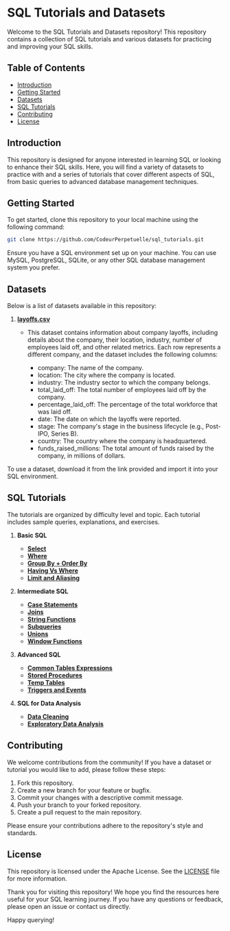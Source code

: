 # SQL Tutorials and Datasets

Welcome to the SQL Tutorials and Datasets repository! This repository contains a collection of SQL tutorials and various datasets for practicing and improving your SQL skills.

## Table of Contents

- [Introduction](#introduction)
- [Getting Started](#getting-started)
- [Datasets](#datasets)
- [SQL Tutorials](#sql-tutorials)
- [Contributing](#contributing)
- [License](#license)

## Introduction

This repository is designed for anyone interested in learning SQL or looking to enhance their SQL skills. Here, you will find a variety of datasets to practice with and a series of tutorials that cover different aspects of SQL, from basic queries to advanced database management techniques.

## Getting Started

To get started, clone this repository to your local machine using the following command:

```bash
git clone https://github.com/CodeurPerpetuelle/sql_tutorials.git
```

Ensure you have a SQL environment set up on your machine. You can use MySQL, PostgreSQL, SQLite, or any other SQL database management system you prefer.

## Datasets

Below is a list of datasets available in this repository:

1. **[layoffs.csv](https://github.com/CodeurPerpetuelle/sql_tutorials/blob/main/layoffs.csv)**
   - This dataset contains information about company layoffs, including details about the company, their location, industry, number of employees laid off, and other               related metrics. Each row represents a different company, and the dataset includes the following columns:

      - company: The name of the company.
      - location: The city where the company is located.
      - industry: The industry sector to which the company belongs.
      - total_laid_off: The total number of employees laid off by the company.
      - percentage_laid_off: The percentage of the total workforce that was laid off.
      - date: The date on which the layoffs were reported.
      - stage: The company's stage in the business lifecycle (e.g., Post-IPO, Series B).
      - country: The country where the company is headquartered.
      - funds_raised_millions: The total amount of funds raised by the company, in millions of dollars.
   


To use a dataset, download it from the link provided and import it into your SQL environment.

## SQL Tutorials

The tutorials are organized by difficulty level and topic. Each tutorial includes sample queries, explanations, and exercises.

1. **Basic SQL**
   - **[Select](https://github.com/CodeurPerpetuelle/sql_tutorials/blob/main/Beginner%20-%20Select%20Statement.sql)**
   - **[Where](https://github.com/CodeurPerpetuelle/sql_tutorials/blob/main/Beginner%20-%20Where%20Statement.sql)**
   - **[Group By + Order By](https://github.com/CodeurPerpetuelle/sql_tutorials/blob/main/Beginner%20-%20Group%20By%20%2B%20Order%20By.sql)**
   - **[Having Vs Where](https://github.com/CodeurPerpetuelle/sql_tutorials/blob/main/Beginner%20-%20Having%20vs%20Where.sql)**
   - **[Limit and Aliasing](https://github.com/CodeurPerpetuelle/sql_tutorials/blob/main/Beginner%20-%20Limit%20and%20Aliasing.sql)**

2. **Intermediate SQL**
   - **[Case Statements](https://github.com/CodeurPerpetuelle/sql_tutorials/blob/main/Intermediate%20-%20Case%20Statements.sql)**
   - **[Joins](https://github.com/CodeurPerpetuelle/sql_tutorials/blob/main/Intermediate%20-%20Joins.sql)**
   - **[String Functions](https://github.com/CodeurPerpetuelle/sql_tutorials/blob/main/Intermediate%20-%20String%20Functions.sql)**
   - **[Subqueries](https://github.com/CodeurPerpetuelle/sql_tutorials/blob/main/Intermediate%20-%20Subqueries.sql)**
   - **[Unions](https://github.com/CodeurPerpetuelle/sql_tutorials/blob/main/Intermediate%20-%20Unions.sql)**
   - **[Window Functions](https://github.com/CodeurPerpetuelle/sql_tutorials/blob/main/Intermediate%20-%20Window%20Functions.sql)**

3. **Advanced SQL**
   - **[Common Tables Expressions](https://github.com/CodeurPerpetuelle/sql_tutorials/blob/main/Advanced%20-%20CTEs.sql)**
   - **[Stored Procedures](https://github.com/CodeurPerpetuelle/sql_tutorials/blob/main/Advanced%20-%20Stored%20Procedures.sql)**
   - **[Temp Tables](https://github.com/CodeurPerpetuelle/sql_tutorials/blob/main/Advanced%20-%20Temp%20Tables.sql)**
   - **[Triggers and Events](https://github.com/CodeurPerpetuelle/sql_tutorials/blob/main/Advanced%20-%20Triggers%20and%20Events.sql)**

4. **SQL for Data Analysis**
   - **[Data Cleaning](https://github.com/CodeurPerpetuelle/sql_tutorials/blob/main/Portfolio%20Project%20-%20Data%20Cleaning.sql)**
   - **[Exploratory Data Analysis](https://github.com/CodeurPerpetuelle/sql_tutorials/blob/main/Portfolio%20Project%20-%20EDA.sql)**



## Contributing

We welcome contributions from the community! If you have a dataset or tutorial you would like to add, please follow these steps:

1. Fork this repository.
2. Create a new branch for your feature or bugfix.
3. Commit your changes with a descriptive commit message.
4. Push your branch to your forked repository.
5. Create a pull request to the main repository.

Please ensure your contributions adhere to the repository's style and standards.

## License
This repository is licensed under the Apache License. See the [LICENSE](LICENSE) file for more information.



Thank you for visiting this repository! We hope you find the resources here useful for your SQL learning journey. If you have any questions or feedback, please open an issue or contact us directly.

Happy querying!


